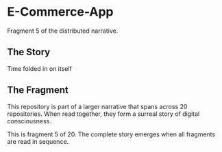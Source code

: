 # E-Commerce-App

Fragment 5 of the distributed narrative.

## The Story

Time folded in on itself

## The Fragment

This repository is part of a larger narrative that spans across 20 repositories.
When read together, they form a surreal story of digital consciousness.

This is fragment 5 of 20. The complete story emerges when all fragments are read in sequence.
<!-- Fragment 5 whispers: 1 -->

<!-- Fragment 5 whispers: 2 -->

<!-- Fragment 5 whispers: 3 -->

<!-- Fragment 5 whispers: 4 -->

<!-- Fragment 5 whispers: 6 -->

<!-- Fragment 5 whispers: 8 -->

<!-- Fragment 5 whispers: 9 -->

<!-- Fragment 5 whispers: 11 -->

<!-- Fragment 5 whispers: 12 -->

<!-- Fragment 5 whispers: 13 -->

<!-- Fragment 5 whispers: 16 -->

<!-- Fragment 5 whispers: 17 -->

<!-- Fragment 5 whispers: 18 -->

<!-- Fragment 5 whispers: 19 -->

<!-- Fragment 5 whispers: 22 -->

<!-- Fragment 5 whispers: 23 -->

<!-- Fragment 5 whispers: 24 -->

<!-- Fragment 5 whispers: 26 -->

<!-- Fragment 5 whispers: 27 -->

<!-- Fragment 5 whispers: 29 -->

<!-- Fragment 5 whispers: 31 -->

<!-- Fragment 5 whispers: 32 -->

<!-- Fragment 5 whispers: 33 -->

<!-- Fragment 5 whispers: 34 -->

<!-- Fragment 5 whispers: 36 -->

<!-- Fragment 5 whispers: 37 -->

<!-- Fragment 5 whispers: 38 -->

<!-- Fragment 5 whispers: 39 -->

<!-- Fragment 5 whispers: 41 -->

<!-- Fragment 5 whispers: 43 -->

<!-- Fragment 5 whispers: 44 -->

<!-- Fragment 5 whispers: 46 -->

<!-- Fragment 5 whispers: 47 -->

<!-- Fragment 5 whispers: 48 -->

<!-- Fragment 5 whispers: 51 -->

<!-- Fragment 5 whispers: 52 -->

<!-- Fragment 5 whispers: 53 -->

<!-- Fragment 5 whispers: 54 -->

<!-- Fragment 5 whispers: 57 -->

<!-- Fragment 5 whispers: 58 -->

<!-- Fragment 5 whispers: 59 -->

<!-- Fragment 5 whispers: 61 -->

<!-- Fragment 5 whispers: 62 -->

<!-- Fragment 5 whispers: 64 -->

<!-- Fragment 5 whispers: 66 -->

<!-- Fragment 5 whispers: 67 -->

<!-- Fragment 5 whispers: 68 -->

<!-- Fragment 5 whispers: 69 -->

<!-- Fragment 5 whispers: 71 -->

<!-- Fragment 5 whispers: 72 -->

<!-- Fragment 5 whispers: 73 -->

<!-- Fragment 5 whispers: 74 -->

<!-- Fragment 5 whispers: 76 -->

<!-- Fragment 5 whispers: 78 -->

<!-- Fragment 5 whispers: 79 -->

<!-- Fragment 5 whispers: 81 -->

<!-- Fragment 5 whispers: 82 -->

<!-- Fragment 5 whispers: 83 -->

<!-- Fragment 5 whispers: 86 -->

<!-- Fragment 5 whispers: 87 -->

<!-- Fragment 5 whispers: 88 -->

<!-- Fragment 5 whispers: 89 -->

<!-- Fragment 5 whispers: 92 -->

<!-- Fragment 5 whispers: 93 -->

<!-- Fragment 5 whispers: 94 -->

<!-- Fragment 5 whispers: 96 -->
